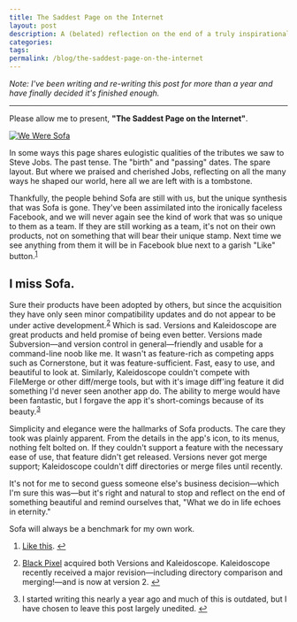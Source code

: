 ```yaml
---
title: The Saddest Page on the Internet
layout: post
description: A (belated) reflection on the end of a truly inspirational company.
categories: 
tags: 
permalink: /blog/the-saddest-page-on-the-internet
---
```


*Note: I've been writing and re-writing this post for more than a year and have finally decided it's finished enough.*

---

Please allow me to present, **"The Saddest Page on the Internet"**.

<a href="http://madebysofa.com" target="_blank"><img src="/img/2013/02/We Were Sofa.png" alt="We Were Sofa"></a>

In some ways this page shares eulogistic qualities of the tributes we saw to Steve Jobs. The past tense. The "birth" and "passing" dates. The spare layout. But where we praised and cherished Jobs, reflecting on all the many ways he shaped our world, here all we are left with is a tombstone.

Thankfully, the people behind Sofa are still with us, but the unique synthesis that was Sofa is gone. They've been assimilated into the ironically faceless Facebook, and we will never again see the kind of work that was so unique to them as a team. If they are still working as a team, it's not on their own products, not on something that will bear their unique stamp. Next time we see anything from them it will be in Facebook blue next to a garish "Like" button.<sup id="fnr2">[1]</sup>

## I miss Sofa.

Sure their products have been adopted by others, but since the acquisition they have only seen minor compatibility updates and do not appear to be under active development.<sup id="fnr2">[2]</sup> Which is sad. Versions and Kaleidoscope are great products and held promise of being even better. Versions made Subversion—and version control in general—friendly and usable for a command-line noob like me. It wasn't as feature-rich as competing apps such as Cornerstone, but it was feature-sufficient. Fast, easy to use, and beautiful to look at. Similarly, Kaleidoscope couldn't compete with FileMerge or other diff/merge tools, but with it's image diff'ing feature it did something I'd never seen another app do. The ability to merge would have been fantastic, but I forgave the app it's short-comings because of its beauty.<sup id="fnr3">[3]</sup>

Simplicity and elegance were the hallmarks of Sofa products. The care they took was plainly apparent. From the details in the app's icon, to its menus, nothing felt bolted on. If they couldn't support a feature with the necessary ease of use, that feature didn't get released. Versions never got merge support; Kaleidoscope couldn't diff directories or merge files until recently.

It's not for me to second guess someone else's business decision—which I'm sure this was—but it's right and natural to stop and reflect on the end of something beautiful and remind ourselves that, "What we do in life echoes in eternity." 

Sofa will always be a benchmark for my own work.




<div class="footnotes">
<ol>
<li id="fn1">
<p><a href="http://www.madebysofa.com/archive/blog/facebook-acquires-sofa/" target="_blank">Like this</a>. <a href="#fnr1"  class="footnoteBackLink"  title="Jump back to footnote 1 in the text.">&#8617;</a></p>
</li>
<li id="fn2">
<p><a href="http://www.blackpixel.com/" target="_blank">Black Pixel</a> acquired both Versions and Kaleidoscope. Kaleidoscope recently received a major revision—including directory comparison and merging!—and is now at version 2.  <a href="#fnr2"  class="footnoteBackLink"  title="Jump back to footnote 2 in the text.">&#8617;</a></p>
</li>
<li id="fn3">
<p>I started writing this nearly a year ago and much of this is outdated, but I have chosen to leave this post largely unedited. <a href="#fnr3"  class="footnoteBackLink"  title="Jump back to footnote 3 in the text.">&#8617;</a></p>
</li>
</ol>
</div>

[1]: #fn1
[2]: #fn2
[3]: #fn3